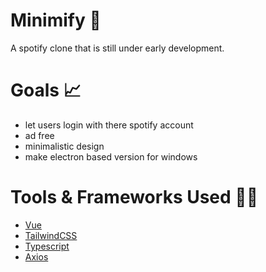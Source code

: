 # Minimify 🦇

A spotify clone that is still under early development.

# Goals 📈

- let users login with there spotify account
- ad free
- minimalistic design
- make electron based version for windows

# Tools & Frameworks Used 👴🏻

- [Vue](https://github.com/vuejs)
- [TailwindCSS](https://github.com/tailwindlabs/tailwindcss)
- [Typescript](https://github.com/microsoft/TypeScript)
- [Axios](https://github.com/axios/axios)
